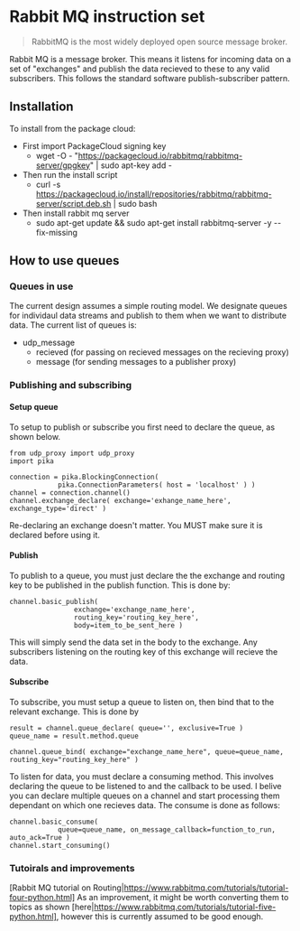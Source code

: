 # Rabbit MQ instruction set
>RabbitMQ is the most widely deployed open source message broker.

Rabbit MQ is a message broker. This means it listens for incoming data on a set of "exchanges" and publish the data recieved to these to any valid subscribers. This follows the standard software publish-subscriber pattern.

## Installation
To install from the package cloud:

* First import PackageCloud signing key
	* wget -O - "https://packagecloud.io/rabbitmq/rabbitmq-server/gpgkey" | sudo apt-key add -
* Then run the install script
	* curl -s https://packagecloud.io/install/repositories/rabbitmq/rabbitmq-server/script.deb.sh | sudo bash
* Then install rabbit mq server
	* sudo apt-get update && sudo apt-get install rabbitmq-server -y --fix-missing

## How to use queues
### Queues in use
The current design assumes a simple routing model. We designate queues for individaul data streams and publish to them when we want to distribute data. The current list of queues is:
* udp_message
	* recieved (for passing on recieved messages on the recieving proxy)
	* message (for sending messages to a publisher proxy)

### Publishing and subscribing
#### Setup queue
To setup to publish or subscribe you first need to declare the queue, as shown below.
```python3
from udp_proxy import udp_proxy
import pika

connection = pika.BlockingConnection(
            pika.ConnectionParameters( host = 'localhost' ) )
channel = connection.channel()
channel.exchange_declare( exchange='exhange_name_here', exchange_type='direct' )
```
Re-declaring an exchange doesn't matter. You MUST make sure it is declared before using it.

#### Publish
To publish to a queue, you must just declare the  the exchange and routing key to be published in the publish function. This is done by:
```python3
channel.basic_publish(
                exchange='exchange_name_here',
                routing_key='routing_key_here',
                body=item_to_be_sent_here )
```
This will simply send the data set in the body to the exchange. Any subscribers listening on the routing key of this exchange will recieve the data.

#### Subscribe
To subscribe, you must setup a queue to listen on, then bind that to the relevant exchange. This is done by
```python3
result = channel.queue_declare( queue='', exclusive=True )
queue_name = result.method.queue

channel.queue_bind( exchange="exchange_name_here", queue=queue_name, routing_key="routing_key_here" )
```

To listen for data, you must declare a consuming  method. This involves declaring the queue to be listened to and the callback to be used. I belive you can declare multiple queues on a channel and start processing them dependant on which one recieves data. The consume is done as follows:
```python3
channel.basic_consume(
            queue=queue_name, on_message_callback=function_to_run, auto_ack=True )
channel.start_consuming()
```

### Tutoirals and improvements
[Rabbit MQ tutorial on Routing|https://www.rabbitmq.com/tutorials/tutorial-four-python.html]
As an improvement, it might be worth converting them to topics as shown [here|https://www.rabbitmq.com/tutorials/tutorial-five-python.html], however this is currently assumed to be good enough.
